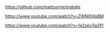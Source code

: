 https://github.com/mattcurrie/mgbdis

https://www.youtube.com/watch?v=ZWNI0iIlsBM

https://www.youtube.com/watch?v=1p2zpv3a2PI
